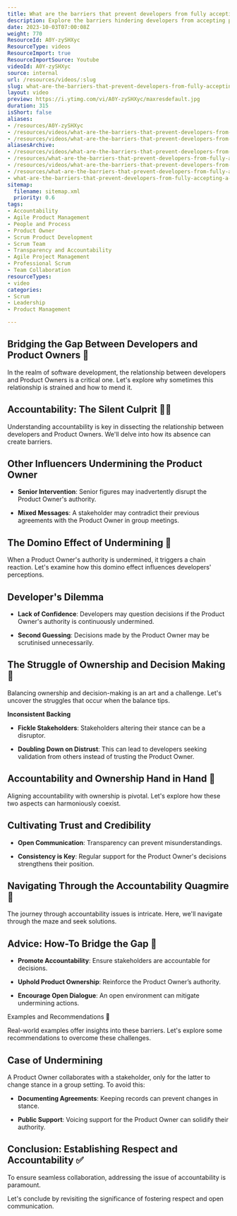 ```yaml
---
title: What are the barriers that prevent developers from fully accepting a Product Owner as the final decision maker?
description: Explore the barriers hindering developers from accepting product owners' decisions. Discover the importance of respect and accountability in agile teams!
date: 2023-10-03T07:00:08Z
weight: 770
ResourceId: A0Y-zySHXyc
ResourceType: videos
ResourceImport: true
ResourceImportSource: Youtube
videoId: A0Y-zySHXyc
source: internal
url: /resources/videos/:slug
slug: what-are-the-barriers-that-prevent-developers-from-fully-accepting-a-product-owner-as-the-final-decision-maker
layout: video
preview: https://i.ytimg.com/vi/A0Y-zySHXyc/maxresdefault.jpg
duration: 315
isShort: false
aliases:
- /resources/A0Y-zySHXyc
- /resources/videos/what-are-the-barriers-that-prevent-developers-from-fully-accepting-a-product-owner-as-the-final-decision-maker
- /resources/videos/what-are-the-barriers-that-prevent-developers-from-fully-accepting-a-product-owner-as-the-final-word
aliasesArchive:
- /resources/videos/what-are-the-barriers-that-prevent-developers-from-fully-accepting-a-product-owner-as-the-final-decision-maker
- /resources/what-are-the-barriers-that-prevent-developers-from-fully-accepting-a-product-owner-as-the-final-decision-maker
- /resources/videos/what-are-the-barriers-that-prevent-developers-from-fully-accepting-a-product-owner-as-the-final-word
- /resources/what-are-the-barriers-that-prevent-developers-from-fully-accepting-a-product-owner-as-the-final-word
- what-are-the-barriers-that-prevent-developers-from-fully-accepting-a-product-owner-as-the-final-decision-maker
sitemap:
  filename: sitemap.xml
  priority: 0.6
tags:
- Accountability
- Agile Product Management
- People and Process
- Product Owner
- Scrum Product Development
- Scrum Team
- Transparency and Accountability
- Agile Project Management
- Professional Scrum
- Team Collaboration
resourceTypes:
- video
categories:
- Scrum
- Leadership
- Product Management

---
```

## Bridging the Gap Between Developers and Product Owners 🌉 

In the realm of software development, the relationship between developers and Product Owners is a critical one. Let's explore why sometimes this relationship is strained and how to mend it. 

## Accountability: The Silent Culprit 🕵️‍♂️ 

Understanding accountability is key in dissecting the relationship between developers and Product Owners. We'll delve into how its absence can create barriers. 

## Other Influencers Undermining the Product Owner 

- **Senior Intervention**: Senior figures may inadvertently disrupt the Product Owner's authority. 

- **Mixed Messages**: A stakeholder may contradict their previous agreements with the Product Owner in group meetings. 

## The Domino Effect of Undermining 🎲 

When a Product Owner's authority is undermined, it triggers a chain reaction. Let's examine how this domino effect influences developers' perceptions. 

## Developer's Dilemma 

- **Lack of Confidence**: Developers may question decisions if the Product Owner's authority is continuously undermined. 

- **Second Guessing**: Decisions made by the Product Owner may be scrutinised unnecessarily. 

## The Struggle of Ownership and Decision Making 💼 

Balancing ownership and decision-making is an art and a challenge. Let's uncover the struggles that occur when the balance tips. 

**Inconsistent Backing** 

- **Fickle Stakeholders**: Stakeholders altering their stance can be a disruptor. 

- **Doubling Down on Distrust**: This can lead to developers seeking validation from others instead of trusting the Product Owner. 

## Accountability and Ownership Hand in Hand 🤝 

Aligning accountability with ownership is pivotal. Let's explore how these two aspects can harmoniously coexist. 

## Cultivating Trust and Credibility 

- **Open Communication**: Transparency can prevent misunderstandings. 

- **Consistency is Key**: Regular support for the Product Owner's decisions strengthens their position. 

## Navigating Through the Accountability Quagmire **🧭** 

The journey through accountability issues is intricate. Here, we'll navigate through the maze and seek solutions. 

## Advice: How-To Bridge the Gap 🌟 

- **Promote Accountability**: Ensure stakeholders are accountable for decisions. 

- **Uphold Product Ownership**: Reinforce the Product Owner’s authority. 

- **Encourage Open Dialogue**: An open environment can mitigate undermining actions. 

Examples and Recommendations 📘 

Real-world examples offer insights into these barriers. Let's explore some recommendations to overcome these challenges. 

## Case of Undermining 

A Product Owner collaborates with a stakeholder, only for the latter to change stance in a group setting. To avoid this: 

- **Documenting Agreements**: Keeping records can prevent changes in stance. 

- **Public Support**: Voicing support for the Product Owner can solidify their authority. 

## Conclusion: Establishing Respect and Accountability ✅ 

To ensure seamless collaboration, addressing the issue of accountability is paramount.  

Let's conclude by revisiting the significance of fostering respect and open communication.
